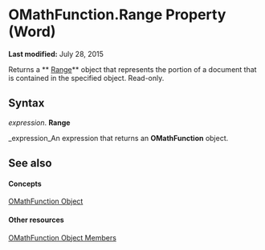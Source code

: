 
# OMathFunction.Range Property (Word)

 **Last modified:** July 28, 2015

Returns a  ** [Range](15a7a1c4-5f3f-5b6e-60e9-29688de3f274.md)** object that represents the portion of a document that is contained in the specified object. Read-only.

## Syntax

 _expression_. **Range**

 _expression_An expression that returns an  **OMathFunction** object.


## See also


#### Concepts


 [OMathFunction Object](2347ec7b-5e1a-8039-5fd0-195c08860cb5.md)
#### Other resources


 [OMathFunction Object Members](5d3ecc44-4137-5730-b0cd-1776a006b621.md)
